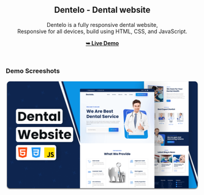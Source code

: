 <div align="center">
  

  <h2 align="center">Dentelo - Dental website</h2>

  Dentelo is a fully responsive dental website, <br />Responsive for all devices, build using HTML, CSS, and JavaScript.

  <a href="https://kanishq2324.github.io/Dental-Web/"><strong>➥ Live Demo</strong></a>

</div>

<br />

### Demo Screeshots

![Dentelo Desktop Demo](Images/desktop.png)
